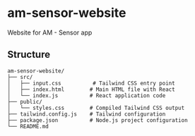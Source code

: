 # am-sensor-website

Website for AM - Sensor app

## Structure

```
am-sensor-website/
├── src/
│   ├── input.css          # Tailwind CSS entry point
│   ├── index.html        # Main HTML file with React
│   └── index.js          # React application code
├── public/
│   └── styles.css        # Compiled Tailwind CSS output
├── tailwind.config.js    # Tailwind configuration
├── package.json          # Node.js project configuration
└── README.md
```
